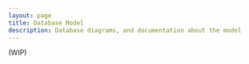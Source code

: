 ```yaml
---
layout: page
title: Database Model
description: Database diagrams, and documentation about the model
---
```


(WIP)
